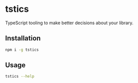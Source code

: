 # tstics

TypeScript tooling to make better decisions about your library.

## Installation

```bash
npm i -g tstics
```

## Usage

```bash
tstics --help
```
